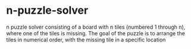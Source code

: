 # n-puzzle-solver
n puzzle solver consisting of a board with n tiles (numbered 1 through n), where one of the tiles is missing. The goal of the puzzle is to arrange the tiles in numerical order, with the missing tile in a specific location

